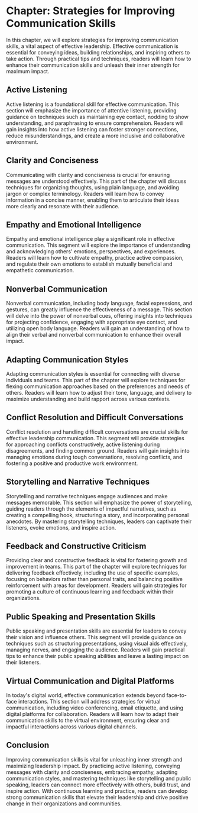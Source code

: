 Chapter: Strategies for Improving Communication Skills
======================================================

In this chapter, we will explore strategies for improving communication skills, a vital aspect of effective leadership. Effective communication is essential for conveying ideas, building relationships, and inspiring others to take action. Through practical tips and techniques, readers will learn how to enhance their communication skills and unleash their inner strength for maximum impact.

**Active Listening**
--------------------

Active listening is a foundational skill for effective communication. This section will emphasize the importance of attentive listening, providing guidance on techniques such as maintaining eye contact, nodding to show understanding, and paraphrasing to ensure comprehension. Readers will gain insights into how active listening can foster stronger connections, reduce misunderstandings, and create a more inclusive and collaborative environment.

**Clarity and Conciseness**
---------------------------

Communicating with clarity and conciseness is crucial for ensuring messages are understood effectively. This part of the chapter will discuss techniques for organizing thoughts, using plain language, and avoiding jargon or complex terminology. Readers will learn how to convey information in a concise manner, enabling them to articulate their ideas more clearly and resonate with their audience.

**Empathy and Emotional Intelligence**
--------------------------------------

Empathy and emotional intelligence play a significant role in effective communication. This segment will explore the importance of understanding and acknowledging others' emotions, perspectives, and experiences. Readers will learn how to cultivate empathy, practice active compassion, and regulate their own emotions to establish mutually beneficial and empathetic communication.

**Nonverbal Communication**
---------------------------

Nonverbal communication, including body language, facial expressions, and gestures, can greatly influence the effectiveness of a message. This section will delve into the power of nonverbal cues, offering insights into techniques for projecting confidence, engaging with appropriate eye contact, and utilizing open body language. Readers will gain an understanding of how to align their verbal and nonverbal communication to enhance their overall impact.

**Adapting Communication Styles**
---------------------------------

Adapting communication styles is essential for connecting with diverse individuals and teams. This part of the chapter will explore techniques for flexing communication approaches based on the preferences and needs of others. Readers will learn how to adjust their tone, language, and delivery to maximize understanding and build rapport across various contexts.

**Conflict Resolution and Difficult Conversations**
---------------------------------------------------

Conflict resolution and handling difficult conversations are crucial skills for effective leadership communication. This segment will provide strategies for approaching conflicts constructively, active listening during disagreements, and finding common ground. Readers will gain insights into managing emotions during tough conversations, resolving conflicts, and fostering a positive and productive work environment.

**Storytelling and Narrative Techniques**
-----------------------------------------

Storytelling and narrative techniques engage audiences and make messages memorable. This section will emphasize the power of storytelling, guiding readers through the elements of impactful narratives, such as creating a compelling hook, structuring a story, and incorporating personal anecdotes. By mastering storytelling techniques, leaders can captivate their listeners, evoke emotions, and inspire action.

**Feedback and Constructive Criticism**
---------------------------------------

Providing clear and constructive feedback is vital for fostering growth and improvement in teams. This part of the chapter will explore techniques for delivering feedback effectively, including the use of specific examples, focusing on behaviors rather than personal traits, and balancing positive reinforcement with areas for development. Readers will gain strategies for promoting a culture of continuous learning and feedback within their organizations.

**Public Speaking and Presentation Skills**
-------------------------------------------

Public speaking and presentation skills are essential for leaders to convey their vision and influence others. This segment will provide guidance on techniques such as structuring presentations, using visual aids effectively, managing nerves, and engaging the audience. Readers will gain practical tips to enhance their public speaking abilities and leave a lasting impact on their listeners.

**Virtual Communication and Digital Platforms**
-----------------------------------------------

In today's digital world, effective communication extends beyond face-to-face interactions. This section will address strategies for virtual communication, including video conferencing, email etiquette, and using digital platforms for collaboration. Readers will learn how to adapt their communication skills to the virtual environment, ensuring clear and impactful interactions across various digital channels.

**Conclusion**
--------------

Improving communication skills is vital for unleashing inner strength and maximizing leadership impact. By practicing active listening, conveying messages with clarity and conciseness, embracing empathy, adapting communication styles, and mastering techniques like storytelling and public speaking, leaders can connect more effectively with others, build trust, and inspire action. With continuous learning and practice, readers can develop strong communication skills that elevate their leadership and drive positive change in their organizations and communities.
